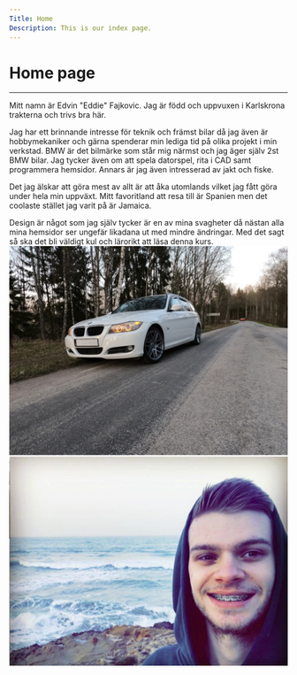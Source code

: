 ```yaml
---
Title: Home
Description: This is our index page.
---
```


Home page
==========================
<hr>
Mitt namn är Edvin "Eddie" Fajkovic. Jag är född och uppvuxen i Karlskrona trakterna och trivs bra här. 

Jag har ett brinnande intresse för teknik och främst bilar då jag även är hobbymekaniker och gärna spenderar min lediga tid på olika projekt i min verkstad.
BMW är det bilmärke som står mig närmst och jag äger själv 2st BMW bilar. Jag tycker även om att spela datorspel, rita i CAD samt programmera hemsidor.
Annars är jag även intresserad av jakt och fiske.

Det jag älskar att göra mest av allt är att åka utomlands vilket jag fått göra under hela min uppväxt. Mitt favoritland att resa till är Spanien men det coolaste stället jag varit på är Jamaica.

Design är något som jag själv tycker är en av mina svagheter då nästan alla mina hemsidor ser ungefär likadana ut med mindre ändringar. Med det sagt så ska det bli väldigt kul och lärorikt att läsa denna kurs.
<img src="assets/img/bil.JPG" class="index_image"> 
<img src="assets/img/eddie.png" class="index_image2"> 
